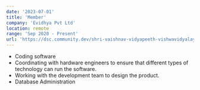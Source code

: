 ```yaml
---
date: '2023-07-01'
title: 'Member'
company: 'Evidhya Pvt Ltd'
location: remote
range: 'Sep 2020 - Present'
url: 'https://dsc.community.dev/shri-vaishnav-vidyapeeth-vishwavidyalaya/'
---
```


- Coding software
- Coordinating with hardware engineers to ensure that different types of technology can run the software.
- Working with the development team to design the product.
- Database Administration
